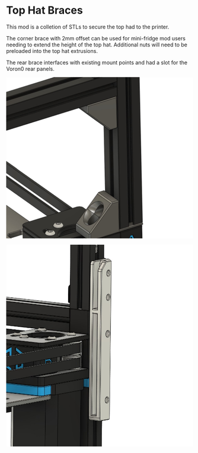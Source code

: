 # Top Hat Braces

This mod is a colletion of STLs to secure the top had to the printer.

The corner brace with 2mm offset can be used for mini-fridge mod users needing to extend the height of the top hat. Additional nuts will need to be preloaded into the top hat extrusions.

The rear brace interfaces with existing mount points and had a slot for the Voron0 rear panels.

![picture](Images/top_hat_corner_braces.jpg)

![picture](Images/top_hat_rear_brace.jpg)


